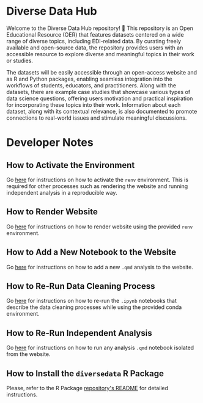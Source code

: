 # Diverse Data Hub

Welcome to the Diverse Data Hub repository! 👋 This repository is an Open Educational Resource (OER) that features datasets centered on a wide range of diverse topics, including EDI-related data. By curating freely available and open-source data, the repository provides users with an accessible resource to explore diverse and meaningful topics in their work or studies. 

The datasets will be easily accessible through an open-access website and as R and Python packages, enabling seamless integration into the workflows of students, educators, and practitioners. Along with the datasets, there are example case studies that showcase various types of data science questions, offering users motivation and practical inspiration for incorporating these topics into their work. Information about each dataset, along with its contextual relevance, is also documented to promote connections to real-world issues and stimulate meaningful discussions.

# Developer Notes

## How to Activate the Environment

Go [here](https://github.com/diverse-data-hub/diverse-data-hub.github.io/blob/main/website_files/instructions/_how_to_activate_environment.md) for instructions on how to activate the `renv` environment. This is required for other processes such as rendering the website and running independent analysis in a reproducible way.

## How to Render Website

Go [here](https://github.com/diverse-data-hub/diverse-data-hub.github.io/blob/main/website_files/instructions/_how_to_render_website.md) for instructions on how to render website using the provided `renv` environment.

## How to Add a New Notebook to the Website

Go [here](https://github.com/diverse-data-hub/diverse-data-hub.github.io/blob/main/website_files/instructions/_how_to_publish_a_new_notebook.md) for instructions on how to add a new `.qmd` analysis to the website.

## How to Re-Run Data Cleaning Process

Go [here](https://github.com/diverse-data-hub/diverse-data-hub.github.io/blob/main/website_files/instructions/_how_to_rerun_data_cleaning.md) for instructions on how to re-run the `.ipynb` notebooks that describe the data cleaning processes while using the provided conda environment.

## How to Re-Run Independent Analysis

Go [here](https://github.com/diverse-data-hub/diverse-data-hub.github.io/blob/main/website_files/instructions/_how_to_rerun_independent_analysis.md) for instructions on how to run any analysis `.qmd` notebook isolated from the website.

## How to Install the `diversedata` R Package

Please, refer to the R Package [repository's README](https://github.com/diverse-data-hub/diversedata/blob/main/README.md) for detailed instructions.
